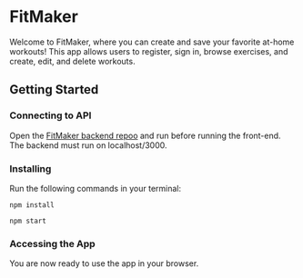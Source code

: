# FitMaker
Welcome to FitMaker, where you can create and save your favorite at-home workouts! This app allows users to register, sign in, browse exercises, and create, edit, and delete workouts.

## Getting Started

### Connecting to API
Open the [FitMaker backend repoo](https://github.com/brianboisvert/fitmaker_backend) and run before running the front-end. The backend must run on localhost/3000.

### Installing
Run the following commands in your terminal:
```
npm install
```
```
npm start
```

### Accessing the App
You are now ready to use the app in your browser.
